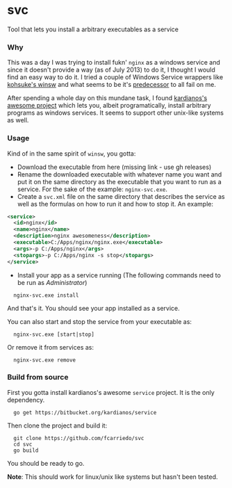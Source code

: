 # svc

Tool that lets you install a arbitrary executables as a service

### Why

This was a day I was trying to install fukn' `nginx` as a windows service and
since it doesn't provide a way (as of July 2013) to do it, I thought I would
find an easy way to do it. I tried a couple of Windows Service wrappers like
[kohsuke's winsw](https://github.com/kohsuke/winsw) and what seems to be it's
[predecessor](https://kenai.com/projects/winsw) to all fail on me.

After spending a whole day on this mundane task, I found [kardianos's awesome
project](https://bitbucket.org/kardianos/service) which lets you, albeit
programatically, install arbitrary programs as windows services. It seems to
support other unix-like systems as well.

### Usage

Kind of in the same spirit of `winsw`, you gotta:

  * Download the executable from here (missing link - use gh releases)
  * Rename the downloaded executable with whatever name you want and put it on
    the same directory as the executable that you want to run as a service. For
    the sake of the example: `nginx-svc.exe`.
  * Create a `svc.xml` file on the same directory that describes the service as
    well as the formulas on how to run it and how to stop it. An example:

```xml
<service>
  <id>nginx</id>
  <name>nginx</name>
  <description>nginx awesomeness</description>
  <executable>C:/Apps/nginx/nginx.exe</executable>
  <args>-p C:/Apps/nginx</args>
  <stopargs>-p C:/Apps/nginx -s stop</stopargs>
</service>
```

  * Install your app as a service running (The following commands need to be
    run as *Administrator*)

```
  nginx-svc.exe install
```

And that's it. You should see your app installed as a service.

You can also start and stop the service from your executable as:

```
  nginx-svc.exe [start|stop]
```

Or remove it from services as:

```
  nginx-svc.exe remove
```

### Build from source

First you gotta install kardianos's awesome `service` project. It is the only
dependency.

```
  go get https://bitbucket.org/kardianos/service
```

Then clone the project and build it:

```
  git clone https://github.com/fcarriedo/svc
  cd svc
  go build
```

You should be ready to go.

**Note**: This should work for linux/unix like systems but hasn't been tested.
